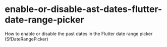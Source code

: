 # enable-or-disable-ast-dates-flutter-date-range-picker
How to enable or disable the past dates in the Flutter date range picker (SfDateRangePicker)
